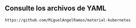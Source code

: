 ## Consulte los archivos de YAML

```url
https://github.com/MiguelAngelRamos/material-kubernetes
```